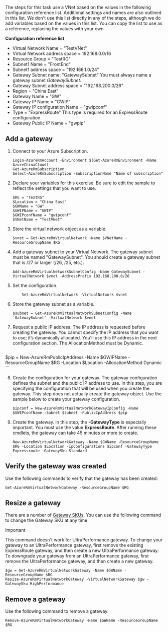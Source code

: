 The steps for this task use a VNet based on the values in the following configuration reference list. Additional settings and names are also outlined in this list. We don't use this list directly in any of the steps, although we do add variables based on the values in this list. You can copy the list to use as a reference, replacing the values with your own.

**Configuration reference list**

- Virtual Network Name = "TestVNet"
- Virtual Network address space = 192.168.0.0/16
- Resource Group = "TestRG"
- Subnet1 Name = "FrontEnd" 
- Subnet1 address space = "192.168.1.0/24"
- Gateway Subnet name: "GatewaySubnet" You must always name a gateway subnet *GatewaySubnet*.
- Gateway Subnet address space = "192.168.200.0/26"
- Region = "China East"
- Gateway Name = "GW"
- Gateway IP Name = "GWIP"
- Gateway IP configuration Name = "gwipconf"
-  Type = "ExpressRoute" This type is required for an ExpressRoute configuration.
- Gateway Public IP Name = "gwpip"

## Add a gateway

1. Connect to your Azure Subscription. 

    ```
    Login-AzureRmAccount -Environment $(Get-AzureRmEnvironment -Name AzureChinaCloud)
    Get-AzureRmSubscription 
    Select-AzureRmSubscription -SubscriptionName "Name of subscription"
    ```

2. Declare your variables for this exercise. Be sure to edit the sample to reflect the settings that you want to use.

    ```
    $RG = "TestRG"
    $Location = "China East"
    $GWName = "GW"
    $GWIPName = "GWIP"
    $GWIPconfName = "gwipconf"
    $VNetName = "TestVNet"
    ```

3. Store the virtual network object as a variable.

    ```
    $vnet = Get-AzureRmVirtualNetwork -Name $VNetName -ResourceGroupName $RG
    ```

4. Add a gateway subnet to your Virtual Network. The gateway subnet must be named "GatewaySubnet". You should create a gateway subnet that is /27 or larger (/26, /25, etc.).

    ```
    Add-AzureRmVirtualNetworkSubnetConfig -Name GatewaySubnet -VirtualNetwork $vnet -AddressPrefix 192.168.200.0/26
    ```

5. Set the configuration.

    ```
        Set-AzureRmVirtualNetwork -VirtualNetwork $vnet
    ```

6. Store the gateway subnet as a variable.

    ```
    $subnet = Get-AzureRmVirtualNetworkSubnetConfig -Name 'GatewaySubnet' -VirtualNetwork $vnet
    ```

7. Request a public IP address. The IP address is requested before creating the gateway. You cannot specify the IP address that you want to use; it’s dynamically allocated. You'll use this IP address in the next configuration section. The AllocationMethod must be Dynamic.

    ```
  $pip = New-AzureRmPublicIpAddress -Name $GWIPName  -ResourceGroupName $RG -Location $Location -AllocationMethod Dynamic
    ```

8. Create the configuration for your gateway. The gateway configuration defines the subnet and the public IP address to use. In this step, you are specifying the configuration that will be used when you create the gateway. This step does not actually create the gateway object. Use the sample below to create your gateway configuration. 

    ```
    $ipconf = New-AzureRmVirtualNetworkGatewayIpConfig -Name $GWIPconfName -Subnet $subnet -PublicIpAddress $pip
    ```

9. Create the gateway. In this step, the **-GatewayType** is especially important. You must use the value **ExpressRoute**. After running these cmdlets, the gateway can take 45 minutes or more to create.

    ```
    New-AzureRmVirtualNetworkGateway -Name $GWName -ResourceGroupName $RG -Location $Location -IpConfigurations $ipconf -GatewayType Expressroute -GatewaySku Standard
    ```

## Verify the gateway was created
Use the following commands to verify that the gateway has been created:

```
Get-AzureRmVirtualNetworkGateway -ResourceGroupName $RG
```

## Resize a gateway

There are a number of [Gateway SKUs](../articles/expressroute/expressroute-about-virtual-network-gateways.md). You can use the following command to change the Gateway SKU at any time.

>[!IMPORTANT]
> This command doesn't work for UltraPerformance gateway. To change your gateway to an UltraPerformance gateway, first remove the existing ExpressRoute gateway, and then create a new UltraPerformance gateway. To downgrade your gateway from an UltraPerformance gateway, first remove the UltraPerformance gateway, and then create a new gateway.
> 
> 

```
$gw = Get-AzureRmVirtualNetworkGateway -Name $GWName -ResourceGroupName $RG
Resize-AzureRmVirtualNetworkGateway -VirtualNetworkGateway $gw -GatewaySku HighPerformance
```

## Remove a gateway
Use the following command to remove a gateway:

```
Remove-AzureRmVirtualNetworkGateway -Name $GWName -ResourceGroupName $RG
```